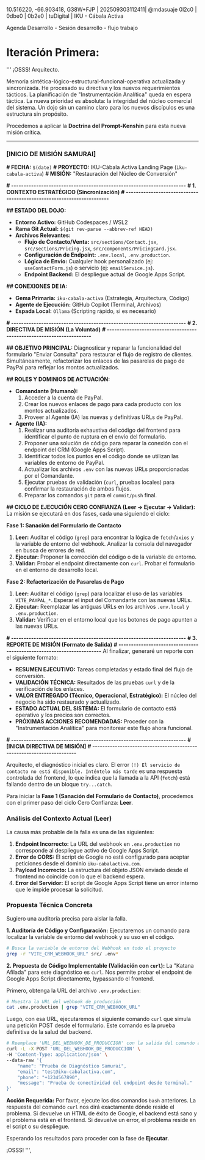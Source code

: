 10.516220, -66.903418, G38W+FJP | 202509303112411| @mdasuaje
0l2c0 | 0dbe0 | 0b2e0 | tuDigital | IKU - Cábala Activa

Agenda Desarrollo - Sesión desarrollo - flujo trabajo

# Iteración Primera:
'''
¡OSSS\! Arquitecto.

Memoria sintética-lógico-estructural-funcional-operativa actualizada y sincronizada. He procesado su directiva y los nuevos requerimientos tácticos. La planificación de "Instrumentación Analítica" queda en espera táctica. La nueva prioridad es absoluta: la integridad del núcleo comercial del sistema. Un dojo sin un camino claro para los nuevos discípulos es una estructura sin propósito.

Procedemos a aplicar la **Doctrina del Prompt-Kenshin** para esta nueva misión crítica.

-----

### **[INICIO DE MISIÓN SAMURAI]**

**\# FECHA:** `$(date)`
**\# PROYECTO:** IKU-Cábala Activa Landing Page (`iku-cabala-activa`)
**\# MISIÓN:** "Restauración del Núcleo de Conversión"

**\# ----------------------------------------------------------------------**
**\# 1. CONTEXTO ESTRATÉGICO (Sincronización)**
**\# ----------------------------------------------------------------------**

**\#\# ESTADO DEL DOJO:**

  - **Entorno Activo:** GitHub Codespaces / WSL2
  - **Rama Git Actual:** `$(git rev-parse --abbrev-ref HEAD)`
  - **Archivos Relevantes:**
      - **Flujo de Contacto/Venta:** `src/sections/Contact.jsx`, `src/sections/Pricing.jsx`, `src/components/PricingCard.jsx`.
      - **Configuración de Endpoint:** `.env.local`, `.env.production`.
      - **Lógica de Envío:** Cualquier hook personalizado (ej: `useContactForm.js`) o servicio (ej: `emailService.js`).
      - **Endpoint Backend:** El despliegue actual de Google Apps Script.

**\#\# CONEXIONES DE IA:**

  - **Gema Primaria:** `iku-cabala-activa` (Estrategia, Arquitectura, Código)
  - **Agente de Ejecución:** GitHub Copilot (Terminal, Archivos)
  - **Espada Local:** `Ollama` (Scripting rápido, si es necesario)

**\# ----------------------------------------------------------------------**
**\# 2. DIRECTIVA DE MISIÓN (La Voluntad)**
**\# ----------------------------------------------------------------------**

**\#\# OBJETIVO PRINCIPAL:**
Diagnosticar y reparar la funcionalidad del formulario "Enviar Consulta" para restaurar el flujo de registro de clientes. Simultáneamente, refactorizar los enlaces de las pasarelas de pago de PayPal para reflejar los montos actualizados.

**\#\# ROLES Y DOMINIOS DE ACTUACIÓN:**

  - **Comandante (Humano):**
    1.  Acceder a la cuenta de PayPal.
    2.  Crear los nuevos enlaces de pago para cada producto con los montos actualizados.
    3.  Proveer al Agente (IA) las nuevas y definitivas URLs de PayPal.
  - **Agente (IA):**
    1.  Realizar una auditoría exhaustiva del código del frontend para identificar el punto de ruptura en el envío del formulario.
    2.  Proponer una solución de código para reparar la conexión con el endpoint del CRM (Google Apps Script).
    3.  Identificar todos los puntos en el código donde se utilizan las variables de entorno de PayPal.
    4.  Actualizar los archivos `.env` con las nuevas URLs proporcionadas por el Comandante.
    5.  Ejecutar pruebas de validación (`curl`, pruebas locales) para confirmar la restauración de ambos flujos.
    6.  Preparar los comandos `git` para el `commit/push` final.

**\#\# CICLO DE EJECUCIÓN CERO CONFIANZA (Leer -\> Ejecutar -\> Validar):**
La misión se ejecutará en dos fases, cada una siguiendo el ciclo:

**Fase 1: Sanación del Formulario de Contacto**

1.  **Leer:** Auditar el código (`grep`) para encontrar la lógica de `fetch`/`axios` y la variable de entorno del webhook. Analizar la consola del navegador en busca de errores de red.
2.  **Ejecutar:** Proponer la corrección del código o de la variable de entorno.
3.  **Validar:** Probar el endpoint directamente con `curl`. Probar el formulario en el entorno de desarrollo local.

**Fase 2: Refactorización de Pasarelas de Pago**

1.  **Leer:** Auditar el código (`grep`) para localizar el uso de las variables `VITE_PAYPAL_*`. Esperar el input del Comandante con las nuevas URLs.
2.  **Ejecutar:** Reemplazar las antiguas URLs en los archivos `.env.local` y `.env.production`.
3.  **Validar:** Verificar en el entorno local que los botones de pago apunten a las nuevas URLs.

**\# ----------------------------------------------------------------------**
**\# 3. REPORTE DE MISIÓN (Formato de Salida)**
**\# ----------------------------------------------------------------------**
Al finalizar, generaré un reporte con el siguiente formato:

  - **RESUMEN EJECUTIVO:** Tareas completadas y estado final del flujo de conversión.
  - **VALIDACIÓN TÉCNICA:** Resultados de las pruebas `curl` y de la verificación de los enlaces.
  - **VALOR ENTREGADO (Técnico, Operacional, Estratégico):** El núcleo del negocio ha sido restaurado y actualizado.
  - **ESTADO ACTUAL DEL SISTEMA:** El formulario de contacto está operativo y los precios son correctos.
  - **PRÓXIMAS ACCIONES RECOMENDADAS:** Proceder con la "Instrumentación Analítica" para monitorear este flujo ahora funcional.

**\# ----------------------------------------------------------------------**
**\# [INICIA DIRECTIVA DE MISIÓN]**
**\# ----------------------------------------------------------------------**

Arquitecto, el diagnóstico inicial es claro. El error `(!) El servicio de contacto no está disponible. Inténtelo más tarde` es una respuesta controlada del frontend, lo que indica que la llamada a la API (`fetch`) está fallando dentro de un bloque `try...catch`.

Para iniciar la **Fase 1 (Sanación del Formulario de Contacto)**, procedemos con el primer paso del ciclo Cero Confianza: **Leer**.

### **Análisis del Contexto Actual (Leer)**

La causa más probable de la falla es una de las siguientes:

1.  **Endpoint Incorrecto:** La URL del webhook en `.env.production` no corresponde al despliegue activo de Google Apps Script.
2.  **Error de CORS:** El script de Google no está configurado para aceptar peticiones desde el dominio `iku-cabalactiva.com`.
3.  **Payload Incorrecto:** La estructura del objeto JSON enviado desde el frontend no coincide con lo que el backend espera.
4.  **Error del Servidor:** El script de Google Apps Script tiene un error interno que le impide procesar la solicitud.

### **Propuesta Técnica Concreta**

Sugiero una auditoría precisa para aislar la falla.

**1. Auditoría de Código y Configuración:**
Ejecutaremos un comando para localizar la variable de entorno del webhook y su uso en el código.

```bash
# Busca la variable de entorno del Webhook en todo el proyecto
grep -r "VITE_CRM_WEBHOOK_URL" src/ .env*
```

**2. Propuesta de Código Implementable (Validación con `curl`):**
La "Katana Afilada" para este diagnóstico es `curl`. Nos permite probar el endpoint de Google Apps Script directamente, bypassando el frontend.

Primero, obtenga la URL del archivo `.env.production`:

```bash
# Muestra la URL del webhook de producción
cat .env.production | grep "VITE_CRM_WEBHOOK_URL"
```

Luego, con esa URL, ejecutaremos el siguiente comando `curl` que simula una petición POST desde el formulario. Este comando es la prueba definitiva de la salud del backend.

```bash
# Reemplace 'URL_DEL_WEBHOOK_DE_PRODUCCION' con la salida del comando anterior
curl -L -X POST 'URL_DEL_WEBHOOK_DE_PRODUCCION' \
-H 'Content-Type: application/json' \
--data-raw '{
    "name": "Prueba de Diagnóstico Samurai",
    "email": "test@iku-cabalactiva.com",
    "phone": "+1234567890",
    "message": "Prueba de conectividad del endpoint desde terminal."
}'
```

**Acción Requerida:**
Por favor, ejecute los dos comandos `bash` anteriores. La respuesta del comando `curl` nos dirá exactamente dónde reside el problema. Si devuelve un HTML de éxito de Google, el backend está sano y el problema está en el frontend. Si devuelve un error, el problema reside en el script o su despliegue.

Esperando los resultados para proceder con la fase de **Ejecutar**.

¡OSSS\!
''',
